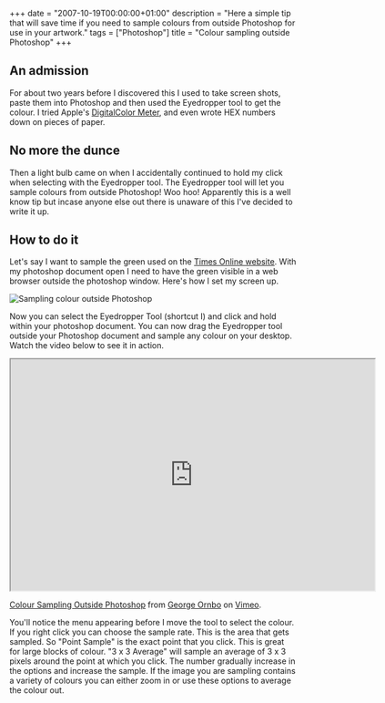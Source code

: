 +++
date = "2007-10-19T00:00:00+01:00"
description = "Here a simple tip that will save time if you need to sample colours from outside Photoshop for use in your artwork."
tags = ["Photoshop"]
title = "Colour sampling outside Photoshop"
+++

## An admission

For about two years before I discovered this I used to take screen shots, paste
them into Photoshop and then used the Eyedropper tool to get the colour. I tried
Apple's [DigitalColor Meter][1], and even wrote HEX numbers down on pieces of
paper.

## No more the dunce

Then a light bulb came on when I accidentally continued to hold my click when
selecting with the Eyedropper tool. The Eyedropper tool will let you sample
colours from outside Photoshop! Woo hoo! Apparently this is a well know tip but
incase anyone else out there is unaware of this I've decided to write it up.

## How to do it

Let's say I want to sample the green used on the [Times Online website][2]. With
my photoshop document open I need to have the green visible in a web browser
outside the photoshop window. Here's how I set my screen up.

![Sampling colour outside Photoshop][3]

Now you can select the Eyedropper Tool (shortcut I) and click and hold within
your photoshop document. You can now drag the Eyedropper tool outside your
Photoshop document and sample any colour on your desktop. Watch the video below
to see it in action.

<iframe src="https://player.vimeo.com/video/32934323?title=0&amp;byline=0&amp;portrait=0" width="640" height="406" allowFullScreen></iframe>

<a href="https://vimeo.com/32934323">Colour Sampling Outside Photoshop</a> from
<a href="https://vimeo.com/shapeshed">George Ornbo</a> on
<a href="https://vimeo.com">Vimeo</a>.

You'll notice the menu appearing before I move the tool to select the colour. If
you right click you can choose the sample rate. This is the area that gets
sampled. So "Point Sample" is the exact point that you click. This is great for
large blocks of colour. "3 x 3 Average" will sample an average of 3 x 3 pixels
around the point at which you click. The number gradually increase in the
options and increase the sample. If the image you are sampling contains a
variety of colours you can either zoom in or use these options to average the
colour out.

[1]: http://en.wikipedia.org/wiki/DigitalColor_Meter
[2]: http://www.timesonline.co.uk/tol/global/
[3]: /images/articles/time_sample.webp
